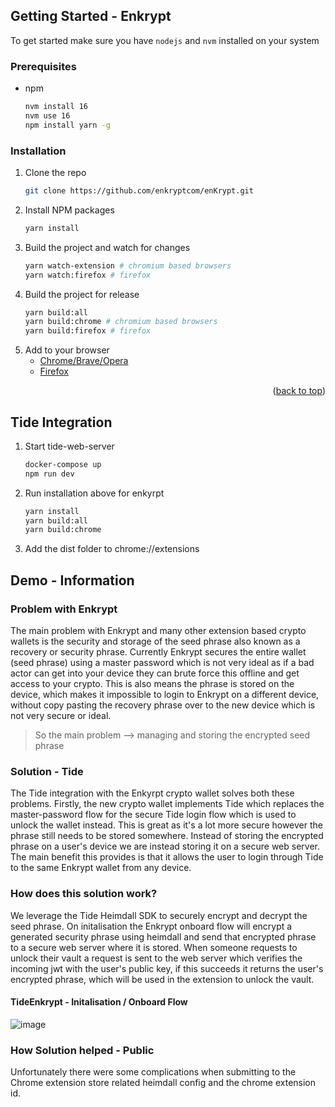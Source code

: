 ## Getting Started - Enkrypt

To get started make sure you have `nodejs` and `nvm` installed on your system

### Prerequisites

- npm
  ```sh
  nvm install 16
  nvm use 16
  npm install yarn -g
  ```

### Installation

1. Clone the repo
   ```sh
   git clone https://github.com/enkryptcom/enKrypt.git
   ```
2. Install NPM packages
   ```sh
   yarn install
   ```
3. Build the project and watch for changes
   ```sh
   yarn watch-extension # chromium based browsers
   yarn watch:firefox # firefox
   ```
4. Build the project for release
   ```sh
   yarn build:all
   yarn build:chrome # chromium based browsers
   yarn build:firefox # firefox
   ```
5. Add to your browser
   - [Chrome/Brave/Opera](https://developer.chrome.com/docs/extensions/mv2/getstarted/#manifest)
   - [Firefox](https://developer.mozilla.org/en-US/docs/Mozilla/Add-ons/WebExtensions/Your_first_WebExtension#installing)

<p align="right">(<a href="#top">back to top</a>)</p>

## Tide Integration

1. Start tide-web-server
   ```sh
   docker-compose up
   npm run dev
   ```
2. Run installation above for enkyrpt
   ```sh
   yarn install
   yarn build:all
   yarn build:chrome
   ```
3. Add the dist folder to chrome://extensions

## Demo - Information

### Problem with Enkrypt
The main problem with Enkrypt and many other extension based crypto wallets is the security and storage of the seed phrase also known as a recovery or security phrase. Currently Enkrypt secures the entire wallet (seed phrase) using a master password which is not very ideal as if a bad actor can get into your device they can brute force this offline and get access to your crypto. This is also means the phrase is stored on the device, which makes it impossible to login to Enkrypt on a different device, without copy pasting the recovery phrase over to the new device which is not very secure or ideal.

>So the main problem --> managing and storing the encrypted seed phrase

### Solution - Tide
The Tide integration with the Enkyrpt crypto wallet solves both these problems. Firstly, the new crypto wallet implements Tide which replaces the master-password flow for the secure Tide login flow which is used to unlock the wallet instead. This is great as it's a lot more secure however the phrase still needs to be stored somewhere. Instead of storing the encrypted phrase on a user's device we are instead storing it on a secure web server. The main benefit this provides is that it allows the user to login through Tide to the same Enkrypt wallet from any device.

### How does this solution work?

We leverage the Tide Heimdall SDK to securely encrypt and decrypt the seed phrase. On initalisation the Enkrypt onboard flow will encrypt a generated security phrase using heimdall and send that encrypted phrase to a secure web server where it is stored. When someone requests to unlock their vault a request is sent to the web server which verifies the incoming jwt with the user's public key, if this succeeds it returns the user's encrypted phrase, which will be used in the extension to unlock the vault.  

#### TideEnkrypt - Initalisation / Onboard Flow
![image](https://github.com/AngusBurton/enKrypt/assets/43803141/df6523b8-5291-47a1-afaf-950d8580b919)

### How Solution helped - Public

Unfortunately there were some complications when submitting to the Chrome extension store related heimdall config and the chrome extension id.

